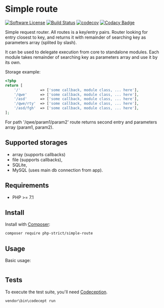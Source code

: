 # Simple route

[![Software License][ico-license]](LICENSE.txt)
[![Build Status][ico-travis]][link-travis]
[![codecov][ico-codecov]][link-codecov]
[![Codacy Badge][ico-codacy]][link-codacy]

Simple request router. All routes is a key/entry pairs.
Router looking for entry closest to key, and returns it 
with remainder of searching key as parameters array (splited by slash).

It can be used to delegate execution from core to standalone modules.
Each module takes remainder of searching key as parameters array 
and use it by its own.

Storage example:

```php
<?php
return [
    '/'         => ['some callback, module class, ... here'],
    '/qwe'      => ['some callback, module class, ... here'],
    '/asd'      => ['some callback, module class, ... here'],
    '/qwe/rty'  => ['some callback, module class, ... here'],
    '/asd/fgh'  => ['some callback, module class, ... here'],
];
```

For path '/qwe/param1/param2' route returns second entry and parameters array (param1, param2).

## Supported storages

*   array (supports callbacks)
*   file (supports callbacks),
*   SQLite,
*   MySQL (uses main db connection from app).

## Requirements

*   PHP >= 7.1

## Install

Install with [Composer](http://getcomposer.org):
    
```bash
composer require php-strict/simple-route
```

## Usage

Basic usage:

```php
```

## Tests

To execute the test suite, you'll need [Codeception](https://codeception.com/).

```bash
vendor\bin\codecept run
```

[ico-license]: https://img.shields.io/badge/license-GPL-brightgreen.svg?style=flat-square
[ico-travis]: https://img.shields.io/travis/php-strict/simple-route/master.svg?style=flat-square
[link-travis]: https://travis-ci.org/php-strict/simple-route
[ico-codecov]: https://codecov.io/gh/php-strict/simple-route/branch/master/graph/badge.svg
[link-codecov]: https://codecov.io/gh/php-strict/simple-route
[ico-codacy]: https://api.codacy.com/project/badge/Grade/35b8cef91ae049d6b92bf270a119b877
[link-codacy]: https://www.codacy.com/app/php-strict/simple-route?utm_source=github.com&amp;utm_medium=referral&amp;utm_content=php-strict/simple-route&amp;utm_campaign=Badge_Grade
